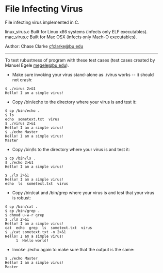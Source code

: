 # File Infecting Virus
File infecting virus implemented in C. 

linux_virus.c Built for Linux x86 systems (infects only ELF executables).  
mac_virus.c Built for Mac OSX (infects only Mach-O executables).  

Author: Chase Clarke cfclarke@bu.edu


- - - -

To test rubustness of program with these test cases 
(test cases created by Manuel Egele megele@bu.edu).



* Make sure invoking your virus stand-alone as ./virus works -- it should not
crash:
```
$ ./virus 2>&1
Hello! I am a simple virus!
```
* Copy /bin/echo to the directory where your virus is and test it:
```
$ cp /bin/echo .
$ ls
echo  sometext.txt  virus
$ ./virus 2>&1
Hello! I am a simple virus!
$ ./echo Master
Hello! I am a simple virus!
Master
```
* Copy /bin/ls to the directory where your virus is and test it:
```
$ cp /bin/ls .
$ ./echo 2>&1
Hello! I am a simple virus!

$ ./ls 2>&1
Hello! I am a simple virus!
echo  ls  sometext.txt  virus
```
* Copy /bin/cat and /bin/grep where your virus is and test that your virus is
robust:
```
$ cp /bin/cat .
$ cp /bin/grep .
$ chmod u-w-r grep
$ ./ls 2>&1
Hello! I am a simple virus!
cat  echo  grep  ls  sometext.txt  virus
$ ./cat sometext.txt -n 2>&1
Hello! I am a simple virus!
     1  Hello world!
```
* Invoke ./echo again to make sure that the output is the same:
```
$ ./echo Master
Hello! I am a simple virus!
Master
